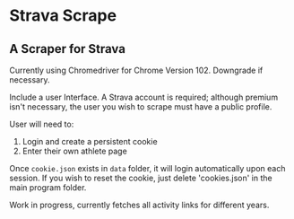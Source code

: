 # Strava Scrape
## A Scraper for Strava

Currently using Chromedriver for Chrome Version 102. Downgrade if necessary.

Include a user Interface. A Strava account is required; although premium isn't necessary, the user you wish to scrape must have a public profile.

User will need to:

1) Login and create a persistent cookie
2) Enter their own athlete page

Once ```cookie.json``` exists in ```data``` folder, it will login automatically upon each session. If you wish to reset the cookie, just delete 'cookies.json' in the main program folder.

Work in progress, currently fetches all activity links for different years.
